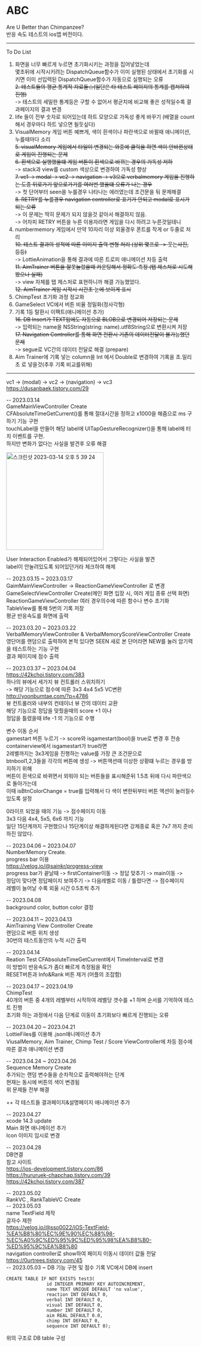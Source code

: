 # ABC
Are U Better than Chimpanzee?   
반응 속도 테스트의 ios앱 버전이다.   
   
***   
To Do List   
1. 화면을 너무 빠르게 누르면 초기화시키는 과정을 집어넣었는데   
몇초뒤에 시작시키려는 DispatchQueue함수가 이미 실행된 상태에서 초기화를 시키면 이미 선입력된 DispatchQueue함수가 자동으로 실행되는 오류   
~~2. 테스트들의 평균 통계적 자료들⚝(일단은 타 테스트 페이지의 통계를 캡쳐하여 진행)~~   
-> 테스트의 세밀한 통계등은 구할 수 없어서 평균치에 비교해 좋은 성적일수록 결과페이지의 결과 변경   
3. life 들이 전부 숫자로 되어있는데 하트 모양으로 가독성 좋게 바꾸기 (배열을 count해서 경우마다 하트 넣으면 될듯싶다)
4. VisualMemory 게임 버튼 예쁘게, 색이 흰색이나 파란색으로 바뀔때 애니메이션, 누를때마다 소리   
~~5. visualMemory 게임에서 타일이 변경되는 와중에 클릭을 하면 색이 안바뀐상태로 게임이 진행되는 문제~~   
~~6. 흰색으로 실행했을떄 게임 버튼이 흰색으로 바뀌는 경우의 가독성 저하~~   
-> stack과 view를 custom 색상으로 변경하여 가독성 향상   
~~7. vc1 -> modal -> vc2 -> navigation -> v3으로 verbalmemory 게임을 진행하는 도중 뒤로가기 앞으로가기를 여러번 했을떄 오류가 나는 경우~~   
-> 첫 단어부터 seen을 누를경우 나타나는 에러였는데 조건문을 둬 문제해결   
~~8. RETRY를 누를경우 navigation controller로 표기가 안되고 modal로 표시가 되는 오류~~   
-> 이 문제는 딱히 문제가 되지 않을것 같아서 해결하지 않음.   
-> 어차피 RETRY 버튼을 누른 이용자라면 게임을 다시 하려고 누른것일테니   
9. numbermemory 게임에서 만약 10자리 이상 외울경우 폰트를 작게 or 두줄로 처리   
~~10. 테스트 결과의 성적에 따른 이미지 출력 변형 처리 (상위 몇프로 -> 웃는사진, 등등)~~   
-> LottieAnimation을 통해 결과에 따른 트로피 애니메이션 차등 출력   
~~11. AimTrainer 버튼을 잘못눌렀을때 카운팅해서 정확도 측정 (탭 제스처로 시도해봤으나 실패)~~   
-> view 자체를 탭 제스처로 표현하니까 해결 가능했었다.   
~~12. AimTrainer 게임 시작시 시간초 눈에 보이게 표시~~   
13. ChimpTest 초기화 과정 정교화   
14. GameSelect VC에서 버튼 비율 정밀화(정사각형)   
15. 기록 1등 탈환시 이팩트(애니메이션 추가)   
~~16. DB Insert가 TEXT임에도 자동으로 BLOB으로 변경되어 저장되는 문제~~   
-> 입력되는 name을 NSString(string: name).utf8String으로 변환시켜 저장   
~~17. Navigation Controller를 통해 화면 전환시 기존의 데이터전달이 불가능했던 문제~~   
-> segue로 VC간의 데이터 전달로 해결 (prepare)   
18. Aim Trainer에 기록 넣는 column을 Int 에서 Double로 변경하여 기록을 초.밀리초 로 넣을것(추후 기록 비교를위해)   
***

vc1 -> (modal) -> vc2 -> (navigation) -> vc3   
https://dusanbaek.tistory.com/29   

   
-- 2023.03.14   
GameMainViewController Create   
CFAbsoluteTimeGetCurrent()를 통해 절대시간을 정하고 x1000을 해줌으로 ms 구하기 기능 구현   
touchLabel을 만들어 해당 label에 UITapGestureRecognizer()을 통해 label에 터치 이벤트를 구현.   
하지만 변화가 없다는 사실을 발견후 오류 해결   
   
<img width="260" alt="스크린샷 2023-03-14 오후 5 39 24" src="https://user-images.githubusercontent.com/60501045/224943805-63d3bb83-7023-4366-987b-f714f1d8f58d.png">   
   
User Interaction Enabled가 해제되어있어서 그렇다는 사실을 발견   
label이 안눌려있도록 되어있던거라 체크하여 해제   
   
-- 2023.03.15 ~ 2023.03.17   
GaimMainViewController -> ReactionGameViewController 로 변경   
GameSelectViewController Create(메인 화면 입장 시, 여러 게임 종류 선택 화면)   
ReactionGameViewController 여러 경우의수에 따른 함수나 변수 초기화   
TableView를 통해 5번의 기록 저장   
평균 반응속도를 화면에 출력   
   
-- 2023.03.20 ~ 2023.03.22  
VerbalMemoryViewController & VerbalMemoryScoreViewController Create   
영단어를 랜덤으로 출력하여 본적 있다면 SEEN 새로 본 단어라면 NEW를 눌러 암기력을 테스트하는 기능 구현   
결과 페이지에 점수 출력   

-- 2023.03.37 ~ 2023.04.04   
https://42kchoi.tistory.com/383   
하나의 뷰에서 세가지 뷰 컨트롤러 스위치하기   
-> 해당 기능으로 점수에 따른 3x3 4x4 5x5 VC변환   
http://yoonbumtae.com/?p=4786   
뷰 컨트롤러와 내부의 컨테이너 뷰 간의 데이터 교환   
해당 기능으로 정답을 맞췄을때의 score +1 이나   
정답을 틀렸을때 life -1 의 기능으로 수행   
   
변수 이동 순서   
gamestart 버튼 누르기 -> score와 isgamestart(bool)을 true로 변경 후 전송   
containerview에서 isgamestart가 true라면   
2레벨까지는 3x3게임을 진행하는 value를 가장 큰 조건문으로   
btnbool1,2,3들을 각각의 버튼에 생성 -> 버튼액션때 이상한 상황떄 누르는 경우를 방지하기 위해   
버튼이 흰색으로 바뀌면서 외워야 되는 버튼들을 표시해준뒤 1.5초 뒤에 다시 파란색으로 돌아가는데   
이때 isBtnColorChange = true를 입력해서 다 색이 변한뒤부터 버튼 액션이 눌러질수 있도록 설정   

0라이프 되었을 때의 기능 -> 점수페이지 이동   
3x3 다음 4x4, 5x5, 6x6 까지 기능    
일단 15단계까지 구현했으나 15단계이상 해결하게된다면 강제종료 혹은 7x7 까지 준비하진 않았다.   
   
-- 2023.04.06 ~ 2023.04.07   
NumberMemory Create.  
progress bar 이용   
https://velog.io/@sainkr/progress-view   
progress bar가 끝날때 -> firstContainer이동 -> 정답 맞추기 -> main이동 ->   
정답이 맞다면 정답페이지 보여주기 -> 다음레벨로 이동 / 틀렸다면 -> 점수페이지   
레벨이 늘어날 수록 외울 시간 0.5초씩 추가   

-- 2023.04.08   
background color, button color 결정   
   
-- 2023.04.11 ~ 2023.04.13  
AimTraining View Controller Create   
랜덤으로 버튼 위치 생성   
30번의 테스트동안의 누적 시간 출력   
   
-- 2023.04.14    
Reation Test CFAbsoluteTimeGetCurrent에서 TimeInterval로 변경   
이 방법이 반응속도가 좀더 빠르게 측정됨을 확인   
RESET버튼과 Info&Rank 버튼 제거 (어플의 조잡함)   

-- 2023.04.17 ~ 2023.04.19   
ChimpTest   
40개의 버튼 중 4개의 레벨부터 시작하여 레벨당 갯수를 +1 하며 순서를 기억하여 테스트 진행   
초기화 하는 과정에서 다음 단계로 이동이 초기화보다 빠르게 진행되는 오류   
   
-- 2023.04.20 ~ 2023.04.21   
LottieFiles를 이용해 .json애니메이션 추가   
ViusalMemory, Aim Trainer, Chimp Test / Score ViewController에 차등 점수에 따른 결과 애니메이션 변경   
   
-- 2023.04.24 ~ 2023.04.26   
Sequence Memory Create   
추가되는 랜덤 변수들을 순차적으로 출력해야하는 단계   
현재는 동시에 버튼의 색이 변경됨   
위 문제들 전부 해결   
   
++ 각 테스트들 결과페이지&설명페이지 애니메이션 추가   
   
-- 2023.04.27   
xcode 14.3 update   
Main 화면 애니메이션 추가   
Icon 이미지 임시로 변경   
   
-- 2023.04.28   
DB연결   
참고 사이트   
https://ios-development.tistory.com/86   
https://hururuek-chapchap.tistory.com/39   
https://42kchoi.tistory.com/387   
   
-- 2023.05.02   
RankVC , RankTableVC Create   
-- 2023.05.03   
name TextField 제작   
글자수 제한   
https://velog.io/@sso0022/iOS-TextField-%EA%B8%80%EC%9E%90%EC%88%98-%EC%A0%9C%ED%95%9C%ED%95%98%EA%B8%B0-%ED%95%9C%EA%B8%80   
navigation controller로 show하여 페이지 이동시 데이터 값들 전달   
https://0urtrees.tistory.com/45   
-- 2023.05.03 ~ 
DB 기능 구현 및 점수 기록 VC에서 DB에 insert   
```
CREATE TABLE IF NOT EXISTS test3(
               id INTEGER PRIMARY KEY AUTOINCREMENT,
               name TEXT UNIQUE DEFAULT 'no value',
               reaction INT DEFAULT 0,
               verbal INT DEFAULT 0,
               visual INT DEFAULT 0,
               number INT DEFAULT 0,
               aim REAL DEFAULT 0.0,
               chimp INT DEFAULT 0,
               sequence INT DEFAULT 0);
```
위의 구조로 DB table 구성   
